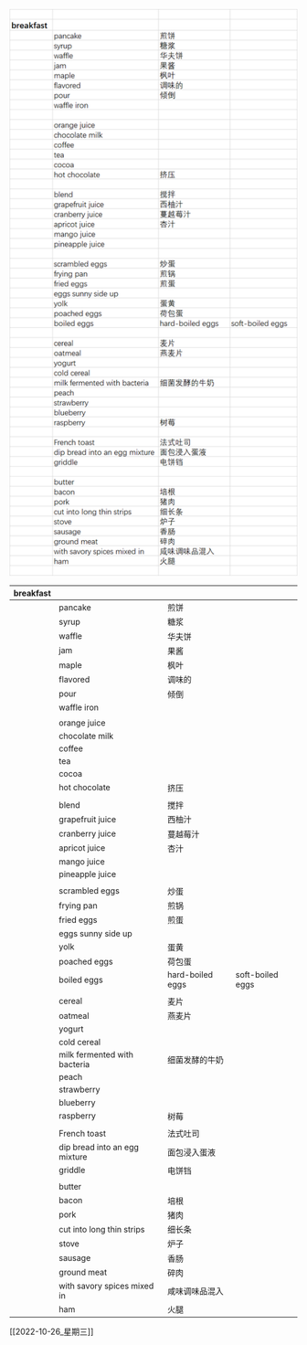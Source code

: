 
![](https://raw.githubusercontent.com/DustOfStars/ObsPicGo/master/Gavin_Obs/20221026162527.png)


| breakfast |                               |                  |                  |
|-----------|-------------------------------|------------------|------------------|
|           | pancake                       | 煎饼               |                  |
|           | syrup                         | 糖浆               |                  |
|           | waffle                        | 华夫饼              |                  |
|           | jam                           | 果酱               |                  |
|           | maple                         | 枫叶               |                  |
|           | flavored                      | 调味的              |                  |
|           | pour                          | 倾倒               |                  |
|           | waffle iron                   |                  |                  |
|           |                               |                  |                  |
|           | orange juice                  |                  |                  |
|           | chocolate milk                |                  |                  |
|           | coffee                        |                  |                  |
|           | tea                           |                  |                  |
|           | cocoa                         |                  |                  |
|           | hot chocolate                 | 挤压               |                  |
|           |                               |                  |                  |
|           | blend                         | 搅拌               |                  |
|           | grapefruit juice              | 西柚汁              |                  |
|           | cranberry juice               | 蔓越莓汁             |                  |
|           | apricot juice                 | 杏汁               |                  |
|           | mango juice                   |                  |                  |
|           | pineapple juice               |                  |                  |
|           |                               |                  |                  |
|           | scrambled eggs                | 炒蛋               |                  |
|           | frying pan                    | 煎锅               |                  |
|           | fried eggs                    | 煎蛋               |                  |
|           | eggs sunny side up            |                  |                  |
|           | yolk                          | 蛋黄               |                  |
|           | poached eggs                  | 荷包蛋              |                  |
|           | boiled eggs                   | hard-boiled eggs | soft-boiled eggs |
|           |                               |                  |                  |
|           | cereal                        | 麦片               |                  |
|           | oatmeal                       | 燕麦片              |                  |
|           | yogurt                        |                  |                  |
|           | cold cereal                   |                  |                  |
|           | milk fermented with bacteria  | 细菌发酵的牛奶          |                  |
|           | peach                         |                  |                  |
|           | strawberry                    |                  |                  |
|           | blueberry                     |                  |                  |
|           | raspberry                     | 树莓               |                  |
|           |                               |                  |                  |
|           | French toast                  | 法式吐司             |                  |
|           | dip bread into an egg mixture | 面包浸入蛋液           |                  |
|           | griddle                       | 电饼铛              |                  |
|           |                               |                  |                  |
|           | butter                        |                  |                  |
|           | bacon                         | 培根               |                  |
|           | pork                          | 猪肉               |                  |
|           | cut into long thin strips     | 细长条              |                  |
|           | stove                         | 炉子               |                  |
|           | sausage                       | 香肠               |                  |
|           | ground meat                   | 碎肉               |                  |
|           | with savory spices mixed in   | 咸味调味品混入          |                  |
|           | ham                           | 火腿               |



[[2022-10-26_星期三]]